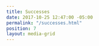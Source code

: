 ```yaml
---
title: Successes
date: 2017-10-25 12:47:00 -05:00
permalink: "/successes.html"
position: 7
layout: media-grid
---
```


